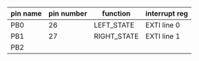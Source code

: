 |pin name | pin number | function | interrupt reg|
|   ---   |     ---    |    ---   |     ---      |
| PB0     |     26     |LEFT_STATE| EXTI line 0    |
| PB1     |     27     |RIGHT_STATE|EXTI line 1    |
| PB2
